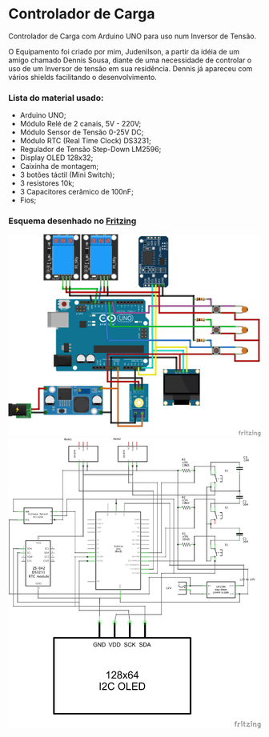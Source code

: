 # Controlador de Carga
Controlador de Carga com Arduino UNO para uso num Inversor de Tensão.

O Equipamento foi criado por mim, Judenilson, a partir da idéia de um amigo chamado Dennis Sousa, diante de uma necessidade de controlar o uso de um Inversor de tensão em sua residência.
Dennis já apareceu com vários shields facilitando o desenvolvimento. 

### Lista do material usado:

- Arduino UNO;
- Módulo Relé de 2 canais, 5V - 220V;
- Módulo Sensor de Tensão 0-25V DC;
- Módulo RTC (Real Time Clock) DS3231;
- Regulador de Tensão Step-Down LM2596;
- Display OLED 128x32;
- Caixinha de montagem;
- 3 botões táctil (Mini Switch);
- 3 resistores 10k;
- 3 Capacitores cerâmico de 100nF;
- Fios;

### Esquema desenhado no [Fritzing](https://www.fritzing.org)

![](img/ControladorDeCarga_bb.png)
![](img/ControladorDeCarga_esquematico.png)
